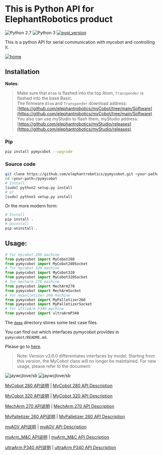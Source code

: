 # This is Python API for ElephantRobotics product

![Python 2.7](https://img.shields.io/badge/Python-v2.7%5E-green?logo=python)
![Python 3](https://img.shields.io/badge/Python-v3%5E-green?logo=python)
[![pypi_version](https://img.shields.io/pypi/v/pymycobot?label=pypi)](https://pypi.org/project/pigit)

This is a python API for serial communication with mycobot and controlling it.

[![home](./f3-min2.jpg)](https://www.elephantrobotics.com/en/myCobot-en/)

## Installation

**Notes**:

> Make sure that `Atom` is flashed into the top Atom, `Transponder` is flashed into the base Basic. <br>
> The firmware `Atom` and `Transponder` download address: [https://github.com/elephantrobotics/myCobot/tree/main/Software](https://github.com/elephantrobotics/myCobot/tree/main/Software)<br>
> You also can use myStudio to flash them, myStudio address: [https://github.com/elephantrobotics/myStudio/releases](https://github.com/elephantrobotics/myStudio/releases)

### Pip

```bash
pip install pymycobot --upgrade
```

<!--
**Notes:**

> Now only the version is `Atom2.4` or later is supported. If you use an earlier version, please install `pymycobot 1.0.7`.

```bash
pip install pymycobot==1.0.7 --user
```
-->

### Source code

```bash
git clone https://github.com/elephantrobotics/pymycobot.git <your-path>
cd <your-path>/pymycobot
# Install
[sudo] python2 setup.py install
# or
[sudo] python3 setup.py install
```

Or the more modern form:

```bash
# Install
pip install .
# Uninstall
pip uninstall .
```

## Usage:

```python
# for mycobot 280 machine
from pymycobot import MyCobot280  
from pymycobot import MyCobot280Socket
# for mycobot 320 machine
from pymycobot import MyCobot320
from pymycobot import MyCobot320Socket  
# for mecharm 270 machine
from pymycobot import MechArm270  
from pymycobot import MechArmSocket  
# for mypalletizer 260 machine
from pymycobot import MyPalletizer260  
from pymycobot import MyPalletizerSocket
# for ultraArm P340 machine
from pymycobot import ultraArmP340
```

The [`demo`](./demo) directory stores some test case files.

You can find out which interfaces pymycobot provides in `pymycobot/README.md`.

Please go to [here](./docs/README.md).


> Note: Version v3.6.0 differentiates interfaces by model. Starting from this version, the MyCobot class will no longer be maintained. For new usage, please refer to the document: 

![jaywcjlove/sb](https://jaywcjlove.github.io/sb/lang/chinese.svg)   ![jaywcjlove/sb](https://jaywcjlove.github.io/sb/lang/english.svg)

[MyCobot 280 API说明](./docs/MyCobot_280_zh.md) | [MyCobot 280 API Description](./docs/MyCobot_280_en.md)

[MyCobot 320 API说明](./docs/MyCobot_320_zh.md) | [MyCobot 320 API Description](./docs/MyCobot_320_en.md)

[MechArm 270 API说明](./docs/MechArm_270_zh.md) | [MechArm 270 API Description](./docs/MechArm_270_en.md)

[MyPalletizer 260 API说明](./docs/MyPalletizer_260_zh.md) | [MyPalletizer 260 API Description](./docs/MyPalletizer_260_en.md)

[myAGV API说明](./docs/myAGV_zh.md) | [myAGV API Description](./docs/myAGV_en.md)

[myArm_M&C API说明](./docs/myArm_M&C_zh.md) | [myArm_M&C API Description](./docs/myArm_M&C_en.md)

[ultraArm P340 API说明](./docs/ultraArm_P340_zh.md) | [ultraArm P340 API Description](./docs/ultraArm_P340_en.md)